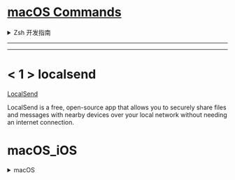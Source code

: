 # [macOS Commands](https://ss64.com/mac/)

<details>
<summary> Zsh 开发指南 </summary>

  [一：变量和语句](https://linux.cn/article-8842-1.html)

  [二：字符串处理之常用操作](https://linux.cn/article-8846-1.html)

  [三：字符串处理之转义字符和格式化输出](https://linux.cn/article-8864-1.html)

</details>



---
---
# < 1 > localsend

[LocalSend](https://github.com/localsend/localsend)

LocalSend is a free, open-source app that allows you to securely share files and messages with nearby devices over your local network without needing an internet connection.

# macOS_iOS

<details>
<summary> macOS </summary>

## [yt-dlp](https://github.com/yt-dlp/yt-dlp)

  [yt-dlp readme](https://github.com/yt-dlp/yt-dlp#readme)

  [How to download an MP4 from YouTube](https://www.jeffgeerling.com/blog/2022/how-download-mp4-youtube-every-time)

  Sorting Formats

      yt-dlp_macos -S res,ext --recode mp4  URL


## [FFMPEG](https://ffmpeg.org)

[Download: Ffmpeg, ffprobe, ffplay](https://evermeet.cx/ffmpeg/)

[FFmpeg MP3 Encoding Guide](https://trac.ffmpeg.org/wiki/Encode/MP3)

 Example to encode VBR MP3 audio with ffmpeg using the libmp3lame library:

    ffmpeg -i input.wav -codec:a libmp3lame -qscale:a 2 output.mp3

## [Check Disk Health on Mac with smartctl](https://www.smartmontools.org)

## [Zed editor](https://zed.dev)

## [mac-cleanup: A cleanup script for macOS](https://github.com/mac-cleanup/mac-cleanup-sh)

## [妙言--轻灵的 Markdown 笔记本](https://github.com/tw93/MiaoYan)

## [macOS Ventura 13 优化配置（基于 ARM 平台）](https://www.sqlsec.com/2023/07/ventura.html)


</details>
